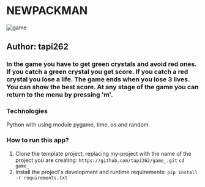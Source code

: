 # NEWPACKMAN
![game](./images.zip/images/game.png)
## Author: tapi262

### In the game you have to get green crystals and avoid red ones. If you catch a green crystal you get score. If you catch a red crystal you lose a life. The game ends when you lose 3 lives. You can show the best score. At any stage of the game you can return to the menu by pressing  'm'. 


### Technologies
 Python with using module pygame, time, os and random.

### How to run this app?
1. Clone the template project, replacing my-project with the name of the project you are creating: 
`https://github.com/tapi262/game_.git`
`cd game_ `
2. Install the project's development and runtime requirements:
`pip install -r requirements.txt`
